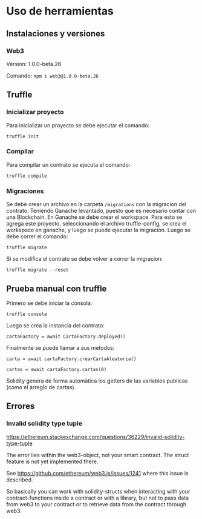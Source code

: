 # Uso de herramientas

## Instalaciones y versiones

### Web3

Version: 1.0.0-beta.26

Comando: `npm i web3@1.0.0-beta.26`

## Truffle

### Inicializar proyecto

Para inicializar un proyecto se debe ejecutar el comando:

`truffle init`

### Compilar

Para compilar un contrato se ejecuta el comando:

`truffle compile`

### Migraciones

Se debe crear un archivo en la carpeta `/migrations` con la migracion del contrato. Teniendo Ganache levantado, puesto que es necesario contar con una Blockchain. En Ganache se debe crear el workspace. Para esto se agrega este proyecto, seleccionando el archivo truffle-config, se crea el workspace en ganache, y luego se puede ejecutar la migración. Luego se debe correr el comando:

`truffle migrate`

Si se modifica el contrato se debe volver a correr la migracion:

`truffle migrate --reset`

## Prueba manual con truffle

Primero se debe iniciar la consola:

`truffle console`

Luego se crea la instancia del contrato:

`cartaFactory = await CartaFactory.deployed()`

Finalmente se puede llamar a sus metodos:

`carta = await cartaFactory.crearCartaAleatoria()`

`cartas = await cartaFactory.cartas(0)`

Solidity genera de forma automática los getters de las variables publicas (como el arreglo de cartas).

## Errores

### Invalid solidity type tuple

https://ethereum.stackexchange.com/questions/36229/invalid-solidity-type-tuple

The error lies within the web3-object, not your smart contract. The struct feature is not yet implemented there.

See https://github.com/ethereum/web3.js/issues/1241 where this issue is described.

So basically you can work with solidity-structs when interacting with your contract-functions inside a contract or with a library, but not to pass data from web3 to your contract or to retrieve data from the contract through web3.